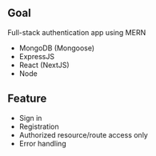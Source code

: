 ## Goal

Full-stack authentication app using MERN

- MongoDB (Mongoose)
- ExpressJS
- React (NextJS)
- Node

## Feature

- Sign in
- Registration
- Authorized resource/route access only
- Error handling
